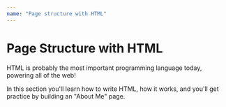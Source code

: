 ```yaml
---
name: "Page structure with HTML"
---
```


# Page Structure with HTML

HTML is probably the most important programming language today, powering all of the web!

In this section you'll learn how to write HTML, how it works, and you'll get practice by building an "About Me" page.